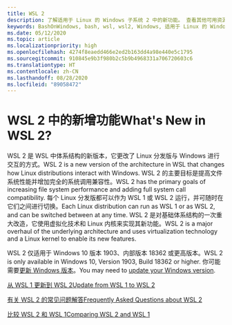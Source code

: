 ```yaml
---
title: WSL 2
description: 了解适用于 Linux 的 Windows 子系统 2 中的新功能。 查看其他可用资源，例如 WSL 版本更新方式和常见问题解答。
keywords: BashOnWindows, bash, wsl, wsl2, Windows, 适用于 Linux 的 Windows 子系统, windowssubsystem, ubuntu, debian, suse, Windows 10, 安装
ms.date: 05/12/2020
ms.topic: article
ms.localizationpriority: high
ms.openlocfilehash: 4274f8eaedd466e2ed2b163dd4a98e440e5c1795
ms.sourcegitcommit: 910845e9b3f980b2c5b9b4968331a706720603c6
ms.translationtype: HT
ms.contentlocale: zh-CN
ms.lasthandoff: 08/28/2020
ms.locfileid: "89058472"
---
```

# <a name="whats-new-in-wsl-2"></a><span data-ttu-id="20a2c-105">WSL 2 中的新增功能</span><span class="sxs-lookup"><span data-stu-id="20a2c-105">What's New in WSL 2?</span></span>

<span data-ttu-id="20a2c-106">WSL 2 是 WSL 中体系结构的新版本，它更改了 Linux 分发版与 Windows 进行交互的方式。</span><span class="sxs-lookup"><span data-stu-id="20a2c-106">WSL 2 is a new version of the architecture in WSL that changes how Linux distributions interact with Windows.</span></span> <span data-ttu-id="20a2c-107">WSL 2 的主要目标是提高文件系统性能并增加完全的系统调用兼容性。</span><span class="sxs-lookup"><span data-stu-id="20a2c-107">WSL 2 has the primary goals of increasing file system performance and adding full system call compatibility.</span></span> <span data-ttu-id="20a2c-108">每个 Linux 分发版都可以作为 WSL 1 或 WSL 2 运行，并可随时在它们之间进行切换。</span><span class="sxs-lookup"><span data-stu-id="20a2c-108">Each Linux distribution can run as WSL 1 or as WSL 2, and can be switched between at any time.</span></span> <span data-ttu-id="20a2c-109">WSL 2 是对基础体系结构的一次重大改造，它使用虚拟化技术和 Linux 内核来实现其新功能。</span><span class="sxs-lookup"><span data-stu-id="20a2c-109">WSL 2 is a major overhaul of the underlying architecture and uses virtualization technology and a Linux kernel to enable its new features.</span></span>

<span data-ttu-id="20a2c-110">WSL 2 仅适用于 Windows 10 版本 1903、内部版本 18362 或更高版本。</span><span class="sxs-lookup"><span data-stu-id="20a2c-110">WSL 2 is only available in Windows 10, Version 1903, Build 18362 or higher.</span></span> <span data-ttu-id="20a2c-111">你可能需要[更新 Windows 版本](ms-settings:windowsupdate)。</span><span class="sxs-lookup"><span data-stu-id="20a2c-111">You may need to [update your Windows version](ms-settings:windowsupdate).</span></span>

[<span data-ttu-id="20a2c-112">从 WSL 1 更新到 WSL 2</span><span class="sxs-lookup"><span data-stu-id="20a2c-112">Update from WSL 1 to WSL 2</span></span>](./install-win10.md#update-to-wsl-2)

[<span data-ttu-id="20a2c-113">有关 WSL 2 的常见问题解答</span><span class="sxs-lookup"><span data-stu-id="20a2c-113">Frequently Asked Questions about WSL 2</span></span>](./wsl2-faq.md)

[<span data-ttu-id="20a2c-114">比较 WSL 2 和 WSL 1</span><span class="sxs-lookup"><span data-stu-id="20a2c-114">Comparing WSL 2 and WSL 1</span></span>](./compare-versions.md)
